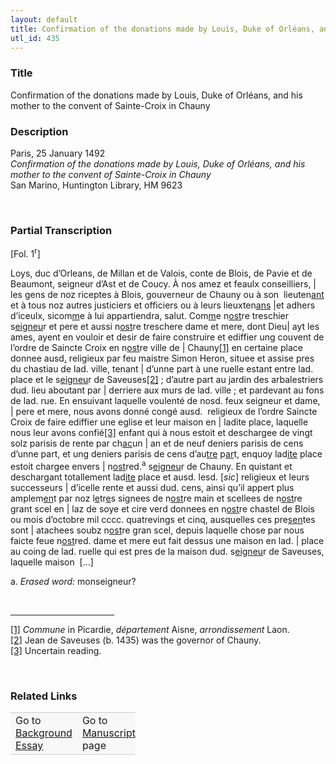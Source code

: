 ```yaml
---  
layout: default  
title: Confirmation of the donations made by Louis, Duke of Orléans, and his mother to the convent of Sainte-Croix in Chauny  
utl_id: 435
---
```


### Title

Confirmation of the donations made by Louis, Duke of Orléans, and his mother to the convent of Sainte-Croix in Chauny

### Description

<p>Paris, 25 January 1492<br /><em>Confirmation of the donations made by Louis, Duke of Orléans, and his mother to the convent of Sainte-Croix in Chauny</em><br />
San Marino, Huntington Library, HM 9623</p>
<p> </p>


### Partial Transcription

<p>[Fol. 1<sup>r</sup>]</p>
<p>Loys, duc d’Orleans, de Millan et de Valois, conte de Blois, de Pavie et de Beaumont, seigneur d’Ast et de Coucy. À nos amez et feaulx conseilliers, | les gens de noz riceptes à Blois, gouverneur de Chauny ou à son  lieuten<u>ant</u> et à tous noz autres justiciers et officiers ou à leurs lieuxten<u>ans</u> |et adhers d’iceulx, sicom<u>m</u>e à lui appartiendra, salut. Com<u>m</u>e n<u>ost</u>re treschier s<u>eigneu</u>r et pere et aussi n<u>ost</u>re treschere dame et mere, dont Dieu| ayt les ames, ayent en vouloir et desir de faire construire et ediffier ung couvent de l’ordre de Saincte Croix en n<u>ost</u>re ville de | Chauny<a href="#_ftn1" name="_ftnref1" title="" id="_ftnref1">[1]</a> en certaine place donnee ausd<u>.</u> religieux par feu maistre Simon Heron, situee et assise pres du chastiau de lad. ville, tenant | d’unne part à une ruelle estant entre lad. place et le s<u>eigneu</u>r de Saveuses<a href="#_ftn2" name="_ftnref2" title="" id="_ftnref2">[2]</a> ; d’autre part au jardin des arbalestriers dud. lieu aboutant par | derriere aux murs de lad. ville ; et pardevant au fons de lad. rue. En ensuivant laquelle voulenté de nosd. feux seigneur et dame, | pere et mere, nous avons donné congé ausd.  religieux de l’ordre Saincte Croix de faire ediffier une eglise et leur maison en | ladite place, laquelle nous leur avons confié<a href="#_ftn3" name="_ftnref3" title="" id="_ftnref3">[3]</a> enfant qui à nous estoit et deschargee de vingt solz parisis de rente par ch<u>ac</u>un | an et de neuf deniers parisis de cens d’unne part, et ung deniers parisis de cens d’au<u>tre</u> p<u>ar</u>t, enquoy lad<u>ite</u> place estoit chargee envers | n<u>ost</u>red.<sup>a</sup> s<u>eigneu</u>r de Chauny. En quistant et deschargant totallement lad<u>ite</u> place et ausd. lesd. [<em>sic</em>] religieux et leurs successeurs | d’icelle rente et aussi dud. cens, ainsi qu’il appert plus amplem<u>en</u>t par noz l<u>e</u>tr<u>e</u>s signees de n<u>ost</u>re main et scellees de n<u>ost</u>re grant scel en | laz de soye et cire verd donnees en n<u>ost</u>re chastel de Blois ou mois d’octobre mil cccc. quatrevings et cinq, ausquelles ces pre<u>sen</u>tes sont | atachees soubz n<u>ost</u>re gran scel, depuis laquelle chose par nous faicte feue n<u>ost</u>red. dame et mere eut fait dessus une maison en lad. | place au coing de lad. ruelle qui est pres de la maison dud. s<u>eigneu</u>r de Saveuses, laquelle maison  […]</p>
<p>a. <em>Erased word:</em> monseigneur?</p>
<div> 
<hr align="left" size="1" width="33%" /><div id="ftn1">
<a href="#_ftnref1" name="_ftn1" title="" id="_ftn1">[1]</a> <em>Commune</em> in Picardie, <em>département</em> Aisne, <em>arrondissement</em> Laon.
</div>
<div id="ftn2">
<a href="#_ftnref2" name="_ftn2" title="" id="_ftn2">[2]</a> Jean de Saveuses (b. 1435) was the governor of Chauny.
</div>
<div id="ftn3">
<a href="#_ftnref3" name="_ftn3" title="" id="_ftn3">[3]</a> Uncertain reading.
</div>
</div>
<p> </p>


### Related Links

<table border="0.5" cellpadding="1" cellspacing="1" style="width: 200px; background-color:#F8F8F8;">
    <tbody style="border-color:#ccc">
        <tr style="border-color:#ccc">
            <td>Go to <a href="https://centerfordigitalhumanities.github.io/Newberry-French-paleography/_background_essay/435" target="_blank">Background Essay</a></td>
            <td>Go to <a href="https://centerfordigitalhumanities.github.io/Newberry-French-paleography/www/record.html?id=435" target="_blank">Manuscript</a> page</td>
        </tr>
    </tbody>
</table>
